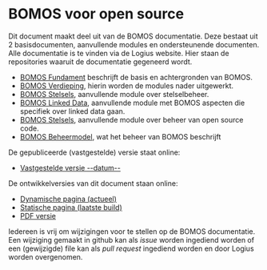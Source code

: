 # BOMOS voor open source

Dit document maakt deel uit van de BOMOS documentatie. Deze bestaat uit
2 basisdocumenten, aanvullende modules en ondersteunende documenten. Alle
documentatie is te vinden via de Logius website. Hier staan de repositories
waaruit de documentatie gegeneerd wordt.
- [BOMOS Fundament](https://www.github.com/Logius-standaarden/BOMOS-Fundament)
  beschrijft de basis en achtergronden van BOMOS.
- [BOMOS Verdieping](https://www.github.com/Logius-standaarden/BOMOS-Verdieping),
  hierin worden de modules nader uitgewerkt.
- [BOMOS Stelsels](https://www.github.com/Logius-standaarden/BOMOS-Stelsels),
  aanvullende module over stelselbeheer.
- [BOMOS Linked Data](https://www.github.com/Logius-standaarden/BOMOS-LinkedData),
  aanvullende module met BOMOS aspecten die specifiek over linked data gaan.
- [BOMOS Stelsels](https://www.github.com/Logius-standaarden/BOMOS-OpenSource),
  aanvullende module over beheer van open source code.
- [BOMOS Beheermodel](https://www.github.com/Logius-standaarden/BOMOS-Beheermodel),
  wat het beheer van BOMOS beschrijft

De gepubliceerde (vastgestelde) versie staat online:
- [Vastgestelde versie --datum--](https://gitdocumentatie.logius.nl/publicatie/bomos/opensource)

De ontwikkelversies van dit document staan online:
- [Dynamische pagina (actueel)](https://Logius-standaarden.github.io/BOMOS-OpenSource/index.html)
- [Statische pagina (laatste build)](https://Logius-standaarden.github.io/BOMOS-OpenSource/snapshot.html)
- [PDF versie](https://logius-standaarden.github.io/BOMOS-Fundament/BOMOS-OpenSource.pdf)

Iedereen is vrij om wijzigingen voor te stellen op de BOMOS documentatie.
Een wijziging gemaakt in github kan als _issue_ worden ingediend worden of
een (gewijzigde) file kan als _pull request_ ingediend worden
en door Logius worden overgenomen.
